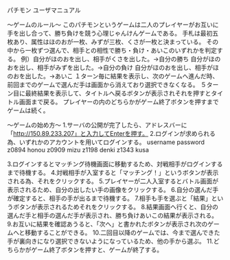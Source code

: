パチモン ユーザマニュアル

～ゲームのルール～
このパチモンというゲームは二人のプレイヤーがお互いに手を出し合って、勝ち負けを競う心理じゃんけんゲームである。
手札は最初五枚あり、属性はほのおが一枚、みずが三枚、くさが一枚と決まっている。
その中から一枚ずつ選んで、相手との相性で勝ち・負け・あいこのいずれかを判定する。
例）自分がほのおを出し、相手がくさを出した。→自分の勝ち
    自分がほのおを出し、相手がみずを出した。→自分の負け
    自分がほのおを出し、相手がほのおを出した。→あいこ
１ターン毎に結果を表示し、次のゲームへ進んだ時、前回までのゲームで選んだ手は画面から消えており選択できなくなる。
５ターン目に最終結果を表示して、タイトルへ戻るボタンが表示されそれを押すとタイトル画面まで戻る。
プレイヤーの内のどちらかがゲーム終了ボタンを押すまでゲームは続く。

～ゲームの始め方～
1.サーバの公開が完了したら、アドレスバーに「http://150.89.233.207」と入力してEnterを押す。
2.ログインが求められる為、いずれかのアカウントを用いてログインする。
 username password
 z0894    honou
 z0909    mizu
 z1198    denki
 z1343    kusa

3.ログインするとマッチング待機画面に移動するため、対戦相手がログインするまで待機する。
4.対戦相手が入室すると「マッチング！」というボタンが表示される為、それをクリックする。
5.プレイヤーが二人入室するとバトル画面が表示されるため、自分の出したい手の画像をクリックする。
6.自分の選んだ手が確定すると、相手の手が出るまで待機する。
7.相手も手を選ぶと「結果」というボタンが表示されるためそれをクリックする。
8.結果画面へ行くと、自分の選んだ手と相手の選んだ手が表示され、勝ち負けあいこの結果が表示される。
9.お互いに結果を確認あうると、「次へ」と書かれたボタンが表示され次のゲームへと移動することができる。
10.二回目以降のゲームでは、今まで選んできた手が裏向きになり選択できないようになっているため、他の手から選ぶ。
11.どちらかがゲーム終了ボタンを押すと、ゲームが終了する。
